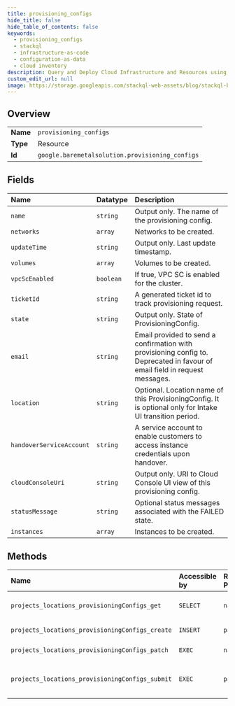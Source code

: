 ```yaml
---
title: provisioning_configs
hide_title: false
hide_table_of_contents: false
keywords:
  - provisioning_configs
  - stackql
  - infrastructure-as-code
  - configuration-as-data
  - cloud inventory
description: Query and Deploy Cloud Infrastructure and Resources using SQL
custom_edit_url: null
image: https://storage.googleapis.com/stackql-web-assets/blog/stackql-blog-post-featured-image.png
---
```

  
    

## Overview
<table><tbody>
<tr><td><b>Name</b></td><td><code>provisioning_configs</code></td></tr>
<tr><td><b>Type</b></td><td>Resource</td></tr>
<tr><td><b>Id</b></td><td><code>google.baremetalsolution.provisioning_configs</code></td></tr>
</tbody></table>

## Fields
| Name | Datatype | Description |
|:-----|:---------|:------------|
| `name` | `string` | Output only. The name of the provisioning config. |
| `networks` | `array` | Networks to be created. |
| `updateTime` | `string` | Output only. Last update timestamp. |
| `volumes` | `array` | Volumes to be created. |
| `vpcScEnabled` | `boolean` | If true, VPC SC is enabled for the cluster. |
| `ticketId` | `string` | A generated ticket id to track provisioning request. |
| `state` | `string` | Output only. State of ProvisioningConfig. |
| `email` | `string` | Email provided to send a confirmation with provisioning config to. Deprecated in favour of email field in request messages. |
| `location` | `string` | Optional. Location name of this ProvisioningConfig. It is optional only for Intake UI transition period. |
| `handoverServiceAccount` | `string` | A service account to enable customers to access instance credentials upon handover. |
| `cloudConsoleUri` | `string` | Output only. URI to Cloud Console UI view of this provisioning config. |
| `statusMessage` | `string` | Optional status messages associated with the FAILED state. |
| `instances` | `array` | Instances to be created. |
## Methods
| Name | Accessible by | Required Params | Description |
|:-----|:--------------|:----------------|:------------|
| `projects_locations_provisioningConfigs_get` | `SELECT` | `name` | Get ProvisioningConfig by name. |
| `projects_locations_provisioningConfigs_create` | `INSERT` | `parent` | Create new ProvisioningConfig. |
| `projects_locations_provisioningConfigs_patch` | `EXEC` | `name` | Update existing ProvisioningConfig. |
| `projects_locations_provisioningConfigs_submit` | `EXEC` | `parent` | Submit a provisiong configuration for a given project. |
